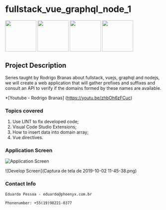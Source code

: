# fullstack_vue_graphql_node_1
<img src="https://user-images.githubusercontent.com/19197999/66068551-2d1d7780-e524-11e9-9a08-f3d732e854bd.png" width=100> <img src="https://user-images.githubusercontent.com/19197999/66068588-3e668400-e524-11e9-83f1-e4af87b64fb8.png" width=100> <img src="https://user-images.githubusercontent.com/19197999/66068624-4aeadc80-e524-11e9-8180-5ff6b4e1ca66.png" width=100> <img src="https://user-images.githubusercontent.com/19197999/66070510-d4e87480-e527-11e9-9d69-010cc758fed7.png" width=100>

## Project Description
Series taught by Rodrigo Branas about fullstack, vuejs, graphql and nodejs, we will create a web application that will gather prefixes and suffixes and consult an API to verify if the domains formed by these names are available.

*[Youtube - Rodrigo Branas] (https://youtu.be/zhbOh6zFCuc)

### Topics covered
1. Use LINT to fix developed code;
2. Visual Code Studio Extensions;
3. How to insert data into domain array;
4. Vue directives.

### Application Screen

![Application Screen](https://user-images.githubusercontent.com/19197999/66066165-61db0000-e51f-11e9-992b-bcc0ee34900f.png)


![Develop Screen](Captura de tela de 2019-10-02 11-45-38.png)

### Contact Info
```
Eduardo Pessoa - eduardo@phoenyx.com.br

Phonenumber: +55(19)98221-0377
```
